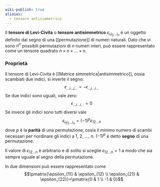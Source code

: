 ```yaml
---
wiki-publish: true
aliases:
  - tensore antisimmetrico
---
```

Il **tensore di Levi-Civita** o **tensore antisimmetrico** $\epsilon_{i_{1}i_{2}\ldots i_{n}}$ è un oggetto definito dal segno di una [[permutazione]] di numeri naturali. Dato che vi sono $n^{n}$ possibili permutazioni di $n$ numeri interi, può essere rappresentato come un tensore quadrato $n\times n\times\ldots \times n$.
### Proprietà
Il tensore di Levi-Civita è [[Matrice simmetrica|antisimmetrico]], ossia scambiati due indici, si inverte il segno:
$$\epsilon_{\ldots i\ldots j\ldots} = -\epsilon_{\ldots j\ldots i\ldots}$$
Se due indici sono uguali, vale zero:
$$\epsilon_{\ldots i \ldots i \ldots}=0$$
Se invece gli indici sono tutti diversi vale
$$\epsilon_{i_{1}i_{2}\ldots i_{n}}=(-1)^{p}\epsilon_{12\ldots n}$$
dove $p$ è la **parità** di una permutazione, ossia il minimo numero di scambi necessari per riordinare gli indici a 1, 2, ..., $n$. $(-1)^{p}$ è detto **segno** di una permutazione.

Il valore di $\epsilon_{12\ldots n}$ è arbitrario e di solito si sceglie $\epsilon_{12\ldots n}=1$ a modo che sia sempre uguale al segno della permutazione.

In due dimensioni può essere rappresentato come
$$\pmatrix{\epsilon_{11} & \epsilon_{12} \\ \epsilon_{21} & \epsilon_{22}}=\pmatrix{0 & 1 \\ -1 & 0}$$
